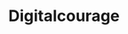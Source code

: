 ---
logohandle: digitalcouragede
sort: digitalcourage
title: Digitalcourage
twitter: https://x.com/digitalcourage
website: https://digitalcourage.de/
---